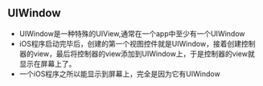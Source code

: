## UIWindow
- UIWindow是一种特殊的UIView,通常在一个app中至少有一个UIWindow
- iOS程序启动完毕后，创建的第一个视图控件就是UIWindow，接着创建控制器的view，最后将控制器的view添加到UIWindow上，于是控制器的view就显示在屏幕上了。
- 一个iOS程序之所以能显示到屏幕上，完全是因为它有UIWindow